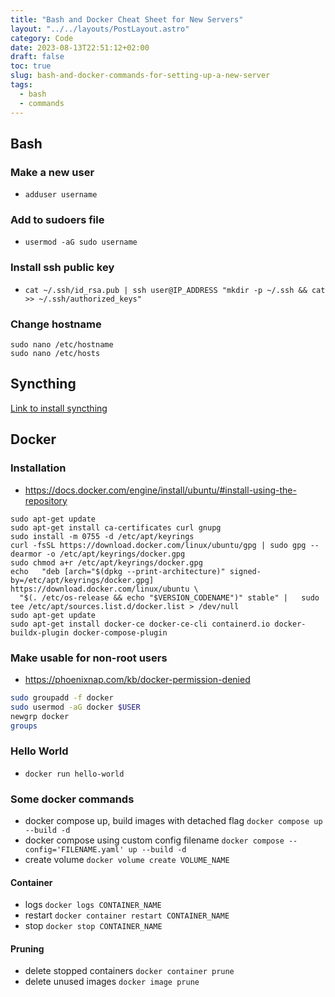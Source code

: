 ```yaml
---
title: "Bash and Docker Cheat Sheet for New Servers"
layout: "../../layouts/PostLayout.astro"
category: Code
date: 2023-08-13T22:51:12+02:00
draft: false
toc: true
slug: bash-and-docker-commands-for-setting-up-a-new-server
tags:
  - bash
  - commands
---
```


## Bash

### Make a new user

- `adduser username`

### Add to sudoers file

- `usermod -aG sudo username`

### Install ssh public key

- `cat ~/.ssh/id_rsa.pub | ssh user@IP_ADDRESS "mkdir -p ~/.ssh && cat >> ~/.ssh/authorized_keys"`

### Change hostname

```
sudo nano /etc/hostname
sudo nano /etc/hosts
```

## Syncthing

[Link to install syncthing](../bash-and-docker-commands-for-setting-up-a-new-server)

## Docker

### Installation

- https://docs.docker.com/engine/install/ubuntu/#install-using-the-repository

```
sudo apt-get update
sudo apt-get install ca-certificates curl gnupg
sudo install -m 0755 -d /etc/apt/keyrings
curl -fsSL https://download.docker.com/linux/ubuntu/gpg | sudo gpg --dearmor -o /etc/apt/keyrings/docker.gpg
sudo chmod a+r /etc/apt/keyrings/docker.gpg
echo   "deb [arch="$(dpkg --print-architecture)" signed-by=/etc/apt/keyrings/docker.gpg] https://download.docker.com/linux/ubuntu \
  "$(. /etc/os-release && echo "$VERSION_CODENAME")" stable" |   sudo tee /etc/apt/sources.list.d/docker.list > /dev/null
sudo apt-get update
sudo apt-get install docker-ce docker-ce-cli containerd.io docker-buildx-plugin docker-compose-plugin
```

### Make usable for non-root users

- https://phoenixnap.com/kb/docker-permission-denied

```bash
sudo groupadd -f docker
sudo usermod -aG docker $USER
newgrp docker
groups
```

### Hello World

- `docker run hello-world`

### Some docker commands

- docker compose up, build images with detached flag
  `docker compose up --build -d`
- docker compose using custom config filename
  `docker compose --config='FILENAME.yaml' up --build -d`
- create volume
  `docker volume create VOLUME_NAME`

#### Container

- logs
  `docker logs CONTAINER_NAME`
- restart
  `docker container restart CONTAINER_NAME`
- stop
  `docker stop CONTAINER_NAME`

#### Pruning

- delete stopped containers
  `docker container prune`
- delete unused images
  `docker image prune`
